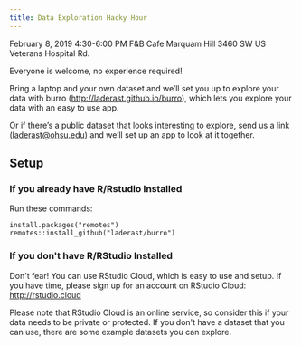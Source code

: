 ```yaml
---
title: Data Exploration Hacky Hour
---
```


February 8, 2019 
4:30-6:00 PM
F&B Cafe Marquam Hill
3460 SW US Veterans Hospital Rd.

Everyone is welcome, no experience required!

Bring a laptop and your own dataset and we’ll set you up to explore your data with burro (http://laderast.github.io/burro), which lets you explore your data with an easy to use app. 

Or if there’s a public dataset that looks interesting to explore, send us a link (laderast@ohsu.edu) and we’ll set up an app to look at it together. 

## Setup

### If you already have R/Rstudio Installed

Run these commands:

```
install.packages("remotes")
remotes::install_github("laderast/burro")
```

### If you don't have R/RStudio Installed

Don't fear! You can use RStudio Cloud, which is easy to use and setup. If you have time, please sign up for an account on RStudio Cloud: http://rstudio.cloud 

Please note that RStudio Cloud is an online service, so consider this if your data needs to be private or protected. If you don't have a dataset that you can use, there are some example datasets you can explore.
